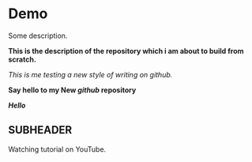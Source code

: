 # Demo

Some description.

**This is the description of the repository which i am about to build from scratch.**

_This is me testing a new style of writing on github._

**Say hello to my New _github_ repository**

***Hello***

## SUBHEADER ##
Watching tutorial on YouTube.


